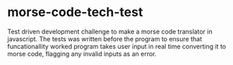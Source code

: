 # morse-code-tech-test
Test driven development challenge to make a morse code translator in javascript.
The tests was written before the program to ensure that funcationallity worked
program takes user input in real time converting it to morse code, flagging any invalid inputs as an error.